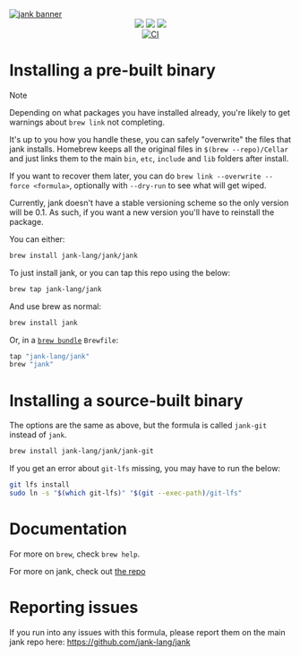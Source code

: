 <a href="https://jank-lang.org">
  <img src="https://media.githubusercontent.com/media/jank-lang/jank/main/.github/img/banner.png" alt="jank banner" />
</a>

<div align="center">
  <a href="https://clojurians.slack.com/archives/C03SRH97FDK" target="_blank"><img src="https://img.shields.io/badge/slack-%23jank-e01563.svg?style=flat&logo=slack&logoColor=fd893f&colorA=363636&colorB=363636" /></a>
  <a href="https://github.com/sponsors/jeaye" target="_blank"><img src="https://img.shields.io/github/sponsors/jeaye?style=flat&logo=github&logoColor=fd893f&colorA=363636&colorB=363636" /></a>
  <a href="https://twitter.com/jeayewilkerson" target="_blank"><img src="https://img.shields.io/twitter/follow/jeayewilkerson?style=flat&logo=x&logoColor=fd893f&colorA=363636&colorB=363636" /></a>
  <br/>
  <a href="https://github.com/jank-lang/homebrew-jank/actions" target="_blank"><img src="https://img.shields.io/github/actions/workflow/status/jank-lang/homebrew-jank/test.yml?branch=master&style=flat&logo=github&logoColor=fd893f&colorA=363636&colorB=363636" alt="CI" /></a>
</div>

# Installing a pre-built binary
> [!NOTE]
> Depending on what packages you have installed already, you're likely to get warnings about `brew link` not completing.
>
> It's up to you how you handle these, you can safely "overwrite" the files that jank installs. Homebrew keeps all the original files in `$(brew --repo)/Cellar` and just links them to the main `bin`, `etc`, `include` and `lib` folders after install.
>
> If you want to recover them later, you can do `brew link --overwrite --force <formula>`, optionally with `--dry-run` to see what will get wiped.

Currently, jank doesn't have a stable versioning scheme so the only
version will be 0.1. As such, if you want a new version you'll have to
reinstall the package.

You can either:

```bash
brew install jank-lang/jank/jank
```

To just install jank, or you can tap this repo using the below:

```bash
brew tap jank-lang/jank
```

And use brew as normal:

```bash
brew install jank
```

Or, in a [`brew bundle`](https://github.com/Homebrew/homebrew-bundle) `Brewfile`:

```ruby
tap "jank-lang/jank"
brew "jank"
```

# Installing a source-built binary
The options are the same as above, but the formula is called `jank-git` instead
of `jank`.

```bash
brew install jank-lang/jank/jank-git
```

If you get an error about `git-lfs` missing, you may have to run the
below:

```bash
git lfs install
sudo ln -s "$(which git-lfs)" "$(git --exec-path)/git-lfs"
```

# Documentation

For more on `brew`, check `brew help`.

For more on jank, check out [the repo](https://github.com/jank-lang/jank)

# Reporting issues
If you run into any issues with this formula, please report them on the main
jank repo here: https://github.com/jank-lang/jank
